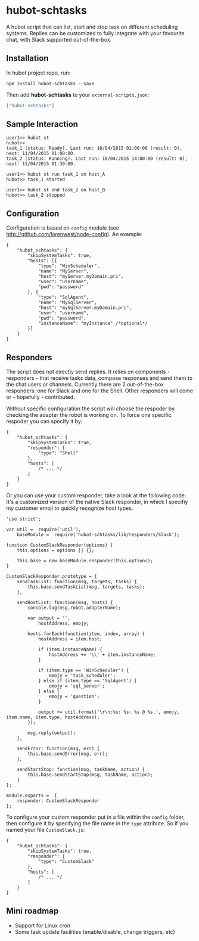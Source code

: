 # hubot-schtasks

A hubot script that can list, start and stop task on different scheduling systems. Replies can be customized to fully integrate with your favourite chat, with Slack supported out-of-the-box.

## Installation

In hubot project repo, run:

`npm install hubot-schtasks --save`

Then add **hubot-schtasks** to your `external-scripts.json`:

```json
["hubot-schtasks"]
```

## Sample Interaction

```
user1>> hubot st
hubot>> 
task_1 (status: Ready). Last run: 10/04/2015 01:00:00 (result: 0), next: 11/04/2015 01:00:00.
task_2 (status: Running). Last run: 10/04/2015 14:00:00 (result: 0), next: 11/04/2015 01:30:00.
```

```
user1>> hubot st run task_1 on host_A
hubot>> task_1 started
```

```
user1>> hubot st end task_2 on host_B
hubot>> task_2 stopped
```

## Configuration

Configuration is based on `config` module (see http://github.com/lorenwest/node-config). An example: 
```
{
    "hubot_schtasks": {
        "skipSystemTasks": true,
        "hosts": [{
            "type": "WinScheduler",
            "name": "MyServer",
            "host": "myServer.myDomain.pri",
            "user": "username",
            "pwd": "password"
        }, {
            "type": "SqlAgent",
            "name": "MySqlServer",
            "host": "mySqlServer.myDomain.pri",
            "user": "username",
            "pwd": "password",
            "instanceName": "myInstance" /*optional*/
        }]
    }
}
```

## Responders

The script does not directly send replies. It relies on components - responders - that receive tasks data, compose responses and send them to the chat users or channels. Currently there are 2 out-of-the-box responders: one for Slack and one for the Shell. Other responders will come or - hopefully - contributed. 

Without specific configuration the script will choose the respoder by checking the adapter the robot is working on. To force one specific respoder you can specify it by:

```
{
    "hubot_schtasks": {
        "skipSystemTasks": true,
        "responder": {
            "type": "Shell"    
        },
        "hosts": [
            /* ... */
        ]
    }
}
```

Or you can use your custom responder, take a look at the following code. It's a customized version of the native Slack responder, in whick I specifiy my customer emoji to quickly recognize host types.

```
'use strict';

var util =  require('util'),
    baseModule =  require('hubot-schtasks/lib/responders/Slack');

function CustomSlackResponder(options) {
    this.options = options || {};

    this.base = new baseModule.responder(this.options);
}

CustomSlackResponder.prototype = {
    sendTaskList: function(msg, targets, tasks) {
        this.base.sendTaskList(msg, targets, tasks);
    },

    sendHostList: function(msg, hosts) {
        console.log(msg.robot.adapterName);

        var output = '',
            hostAddress, emojy;

        hosts.forEach(function(item, index, array) {
            hostAddress = item.host;

            if (item.instanceName) {
                hostAddress += '\\' + item.instanceName;
            }

            if (item.type == 'WinScheduler') {
                emojy = 'task_scheduler';
            } else if (item.type == 'SqlAgent') {
                emojy = 'sql_server';
            } else {
                emojy = 'question';
            }

            output += util.format('\r\n:%s: %s: %s @ %s.', emojy, item.name, item.type, hostAddress);
        });

        msg.reply(output);    
    },

    sendError: function(msg, err) {
        this.base.sendError(msg, err);
    },

    sendStartStop: function(msg, taskName, action) {
        this.base.sendStartStop(msg, taskName, action);
    }
};

module.exports =  {
    responder: CustomSlackResponder
};
```

To configure your custom responder put in a file within the `config` folder, then configure it by specifying the file name in the `type` attribute. So if you named your file `CustomSlack.js`:

```
{
    "hubot_schtasks": {
        "skipSystemTasks": true,
        "responder": {
            "type": "CustomSlack"    
        },
        "hosts": [
            /* ... */
        ]
    }
}
```

## Mini roadmap
- Support for Linux cron
- Some task update facilities (enable/disable, change triggers, etc)
